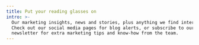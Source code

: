 ```yaml
---
title: Put your reading glasses on
intro: >-
  Our marketing insights, news and stories, plus anything we find interesting.
  Check out our social media pages for blog alerts, or subscribe to our monthly
  newsletter for extra marketing tips and know-how from the team.
---
```

